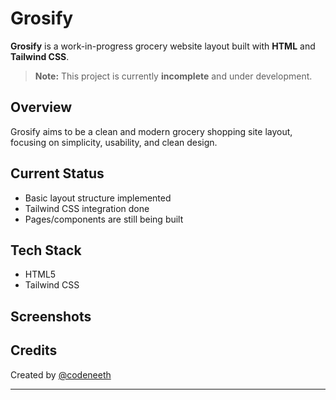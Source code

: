 # Grosify

**Grosify** is a work-in-progress grocery website layout built with **HTML** and **Tailwind CSS**.

> **Note:** This project is currently **incomplete** and under development.

## Overview

Grosify aims to be a clean and modern grocery shopping site layout, focusing on simplicity, usability, and clean design.

## Current Status

- Basic layout structure implemented
- Tailwind CSS integration done
- Pages/components are still being built

## Tech Stack

- HTML5
- Tailwind CSS

## Screenshots



## Credits

Created by [@codeneeth](https://instagram.com/codeneeth)

---

